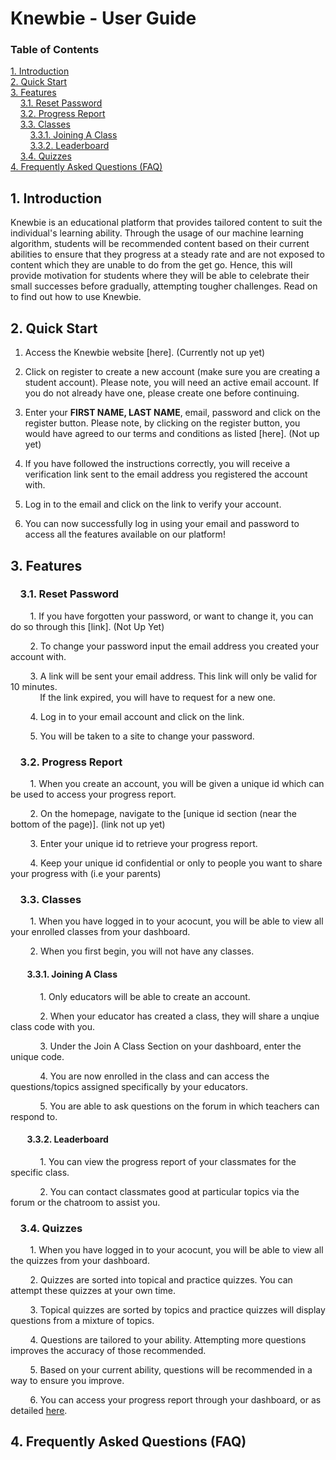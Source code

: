 # Knewbie - User Guide

### Table of Contents
[1. Introduction](#intro)  
[2. Quick Start](#quickstart)<br>
[3. Features](#features)<br>
&nbsp; &nbsp; [3.1. Reset Password](#pw)<br>
&nbsp; &nbsp; [3.2. Progress Report](#id)<br>
&nbsp; &nbsp; [3.3. Classes](#class)<br>
&nbsp; &nbsp; &nbsp; &nbsp; [3.3.1. Joining A Class](#view)<br>
&nbsp; &nbsp; &nbsp; &nbsp; [3.3.2. Leaderboard](#score)<br>
&nbsp; &nbsp; [3.4. Quizzes](#quiz)<br>
[4. Frequently Asked Questions (FAQ)](#faq)

## <a name="intro">1. Introduction</a><br>
Knewbie is an educational platform that provides tailored content to suit the individual's learning ability. Through the usage of our machine learning algorithm, students will be recommended content based on their current abilities to ensure that they progress at a steady rate and are not exposed to content which they are unable to do from the get go. Hence, this will provide motivation for students where they will be able to celebrate their small successes before gradually, attempting tougher challenges. Read on to find out how to use Knewbie.

## <a name="quickstart">2. Quick Start</a><br>
1. Access the Knewbie website [here]. (Currently not up yet)

2. Click on register to create a new account (make sure you are creating a student account). Please note, you will need an active email account. If you do not already have one, please create one before continuing.

3. Enter your **FIRST NAME, LAST NAME**, email, password and click on the register button. Please note, by clicking on the register button, you would have agreed to our terms and conditions as listed [here]. (Not up yet)

4. If you have followed the instructions correctly, you will receive a verification link sent to the email address you registered the account with.

5. Log in to the email and click on the link to verify your account.

6. You can now successfully log in using your email and password to access all the features available on our platform!

## <a name="features">3. Features</a><br>
### <a name="pw"> &nbsp; &nbsp; 3.1. Reset Password</a><br>
&nbsp; &nbsp; &nbsp; &nbsp; 1. If you have forgotten your password, or want to change it, you can do so through this [link]. (Not Up Yet)

&nbsp; &nbsp; &nbsp; &nbsp; 2. To change your password input the email address you created your account with.

&nbsp; &nbsp; &nbsp; &nbsp; 3. A link will be sent your email address. This link will only be valid for 10 minutes.<br> 
&nbsp; &nbsp; &nbsp; &nbsp; &nbsp; &nbsp; If the link expired, you will have to request for a new one.

&nbsp; &nbsp; &nbsp; &nbsp; 4. Log in to your email account and click on the link.

&nbsp; &nbsp; &nbsp; &nbsp; 5. You will be taken to a site to change your password.

### <a name="id"> &nbsp; &nbsp; 3.2. Progress Report</a><br>
&nbsp; &nbsp; &nbsp; &nbsp; 1. When you create an account, you will be given a unique id which can be used to access your progress report.

&nbsp; &nbsp; &nbsp; &nbsp; 2. On the homepage, navigate to the [unique id section (near the bottom of the page)]. (link not up yet)

&nbsp; &nbsp; &nbsp; &nbsp; 3. Enter your unique id to retrieve your progress report.

&nbsp; &nbsp; &nbsp; &nbsp; 4. Keep your unique id confidential or only to people you want to share your progress with (i.e your parents)

### <a name="class"> &nbsp; &nbsp; 3.3. Classes</a><br>
&nbsp; &nbsp; &nbsp; &nbsp; 1. When you have logged in to your acocunt, you will be able to view all your enrolled classes from your dashboard.

&nbsp; &nbsp; &nbsp; &nbsp; 2. When you first begin, you will not have any classes.

#### <a name="view"> &nbsp; &nbsp; &nbsp; &nbsp; 3.3.1. Joining A Class</a><br>
&nbsp; &nbsp; &nbsp; &nbsp; &nbsp; &nbsp; 1. Only educators will be able to create an account.

&nbsp; &nbsp; &nbsp; &nbsp; &nbsp; &nbsp; 2. When your educator has created a class, they will share a unqiue class code with you.

&nbsp; &nbsp; &nbsp; &nbsp; &nbsp; &nbsp; 3. Under the Join A Class Section on your dashboard, enter the unique code.

&nbsp; &nbsp; &nbsp; &nbsp; &nbsp; &nbsp; 4. You are now enrolled in the class and can access the questions/topics assigned specifically by your educators.

&nbsp; &nbsp; &nbsp; &nbsp; &nbsp; &nbsp; 5. You are able to ask questions on the forum in which teachers can respond to.

#### <a name="score"> &nbsp; &nbsp; &nbsp; &nbsp; 3.3.2. Leaderboard</a><br>
&nbsp; &nbsp; &nbsp; &nbsp; &nbsp; &nbsp; 1. You can view the progress report of your classmates for the specific class.

&nbsp; &nbsp; &nbsp; &nbsp; &nbsp; &nbsp; 2. You can contact classmates good at particular topics via the forum or the chatroom to assist you.

### <a name="quiz"> &nbsp; &nbsp; 3.4. Quizzes</a><br>
&nbsp; &nbsp; &nbsp; &nbsp; 1. When you have logged in to your acocunt, you will be able to view all the quizzes from your dashboard.

&nbsp; &nbsp; &nbsp; &nbsp; 2. Quizzes are sorted into topical and practice quizzes. You can attempt these quizzes at your own time.

&nbsp; &nbsp; &nbsp; &nbsp; 3. Topical quizzes are sorted by topics and practice quizzes will display questions from a mixture of topics.

&nbsp; &nbsp; &nbsp; &nbsp; 4. Questions are tailored to your ability. Attempting more questions improves the accuracy of those recommended.

&nbsp; &nbsp; &nbsp; &nbsp; 5. Based on your current ability, questions will be recommended in a way to ensure you improve.

&nbsp; &nbsp; &nbsp; &nbsp; 6. You can access your progress report through your dashboard, or as detailed [here](#id).

## <a name="faq">4. Frequently Asked Questions (FAQ)</a><br>
